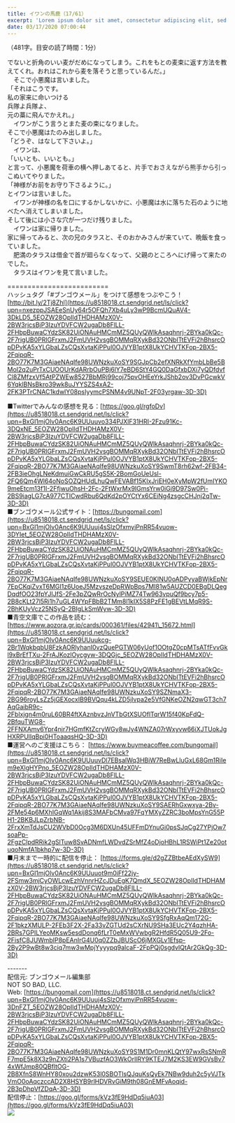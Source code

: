 ```yaml
---
title: イワンの馬鹿（17/61）
excerpt: 'Lorem ipsum dolor sit amet, consectetur adipiscing elit, sed do eiusmod tempor incididunt ut labore et dolore magna aliqua. Praesent elementum facilisis leo vel fringilla est ullamcorper eget. At imperdiet dui accumsan sit amet nulla facilisi morbi tempus.'
date: 03/17/2020 07:00:44
---
```


（481字。目安の読了時間：1分）  
  
でないと折角のいい麦がだめになってしまう。これをもとの麦束に返す方法を教えてくれ。おれはこれから麦を落そうと思っているんだ。」  
　そこで小悪魔は言いました。  
「それはこうです。  
私の家来に命いつける  
兵隊よ兵隊よ、  
元の藁に飛んでかえれ。」  
　イワンがこう言うとまた麦の束になりました。  
そこで小悪魔はたのみ出しました。  
「どうぞ、はなして下さいよ。」  
　イワンは、  
「いいとも、いいとも。」  
と言って、小悪魔を荷車の横へ押しあてると、片手でおさえながら熊手から引っこぬいてやりました。  
「神様がお前をお守り下さるように。」  
とイワンは言いました。  
　イワンが神様の名を口にするかしないかに、小悪魔は水に落ちた石のように地べたへ消えてしまいました。  
そして後には小さな穴が一つだけ残りました。  
　イワンは家に帰りました。  
家に帰ってみると、次の兄のタラスと、そのおかみさんが来ていて、晩飯を食っていました。  
　肥満のタラスは借金で首が廻らなくなって、父親のところへにげ帰って来たのでした。  
　タラスはイワンを見て言いました。  
  
\=========================  
ハッシュタグ「#ブンゴウメール」をつけて感想をつぶやこう！　  
[http://bit.ly/2Tj8Zhl](https://u8518018.ct.sendgrid.net/ls/click?upn=nxezppJSAEeSnUy64r5OFQh7Xb4uLy3wP9BcmUQuAV4-3DkLD5_5EOZW28OpIldTHDHAMzX0V-2BW3rjcsBjP3IzuYDVFCW2ugaDb8FlLL-2FHbpBuwaCYdzSK82UiONAuHMCmMZ5QUyQWlkAsaqhnrj-2BYka0kQc-2F7rigUB0PRlGFrxmJ2FmUVH2vsgBOMMqRXykBd32ONbITtEVFi2hBhsrcOpDPvKA5xYLGbaLZsCQsXvtaKjPPul0OJVYB1ptX8UkYCHVTKFop-2BX5-2FqipqR-2BO77K7M3GAiaeNAqIfe98UWNzkuXoSY9SGJpCb2efXNRkXfYmbLbBe5BMoI2q2uPrTxCUOOUrKdARrbOuPBj6lY7eBD6StY4GQ0DaGfxbDXi7yQDfdvfCl8ZMfzxVf5AtPZWEw8527BbMRj99coj75pvOHEeYrkJShb2ov3DvPGcwkV6YqklBNsBkro39wk8uJYYSZS4xA2-2FK3PTrCNAC1kdwlY08psIyymcPSNM4v9UNpT-2F03yrgaw-3D-3D)  
  
■Twitterでみんなの感想を見る：[https://goo.gl/rgfoDv](https://u8518018.ct.sendgrid.net/ls/click?upn=BxGl1mjOlv0Anc6K9UUuuvo334PJXlF31HRI-2Fzu91Kc-3DQxNE_5EOZW28OpIldTHDHAMzX0V-2BW3rjcsBjP3IzuYDVFCW2ugaDb8FlLL-2FHbpBuwaCYdzSK82UiONAuHMCmMZ5QUyQWlkAsaqhnrj-2BYka0kQc-2F7rigUB0PRlGFrxmJ2FmUVH2vsgBOMMqRXykBd32ONbITtEVFi2hBhsrcOpDPvKA5xYLGbaLZsCQsXvtaKjPPul0OJVYB1ptX8UkYCHVTKFop-2BX5-2FqipqR-2BO77K7M3GAiaeNAqIfe98UWNzkuXoSY9SwmT8rh62wf-2FB34-2FB3ieOhgLNeKdmuiGwCkRU5gS5K-2BomGoUeUsl-2FQ6Qm4Wl64oNoSOZQHUdLhuQwFEVABf15KIxJriEH0eXyMpW2fUmIYKO9meEtcm13f1I-2FfjwuOhsH-2Fc-2FtWxrMx9IGmsYrw0iGi9D97Sw0Pi-2BS9iagLG7cA977CTICwdRbu6QdKd2pOYCtYx6CEiNg4zsgcCHJnj2qTw-3D-3D)  
■ブンゴウメール公式サイト：[https://bungomail.com](https://u8518018.ct.sendgrid.net/ls/click?upn=BxGl1mjOlv0Anc6K9UUuuj4sSlzOfxmyiPnRR54vuow-3DYIet_5EOZW28OpIldTHDHAMzX0V-2BW3rjcsBjP3IzuYDVFCW2ugaDb8FlLL-2FHbpBuwaCYdzSK82UiONAuHMCmMZ5QUyQWlkAsaqhnrj-2BYka0kQc-2F7rigUB0PRlGFrxmJ2FmUVH2vsgBOMMqRXykBd32ONbITtEVFi2hBhsrcOpDPvKA5xYLGbaLZsCQsXvtaKjPPul0OJVYB1ptX8UkYCHVTKFop-2BX5-2FqipqR-2BO77K7M3GAiaeNAqIfe98UWNzkuXoSY9SEUE0KINU0oADPyyaBWjkEpNr7EpCKqiZvxT6MGI1z6UoeJ5MzvszeDpRWpBps7MI81w5AUZCD0EBgDLQegDqdfOO23fpYJIJfS-2Fe3pZQwRrOcNylPiMZ74Tw963vpuQf9bcy7p5-2B8cKLt27l5Ri1h7uGL4WYpFBbB2TMm8l1kIX5S8PzFE1gBEVtLMqR9S-2BhKUyVcz25NSyQ-2BIgLkSmWyw-3D-3D)  
■青空文庫でこの作品を読む：[https://www.aozora.gr.jp/cards/000361/files/42941\_15672.html](https://u8518018.ct.sendgrid.net/ls/click?upn=BxGl1mjOlv0Anc6K9UUuukcg-2Br1WqkbqbU8FzkAORlyhanI0vzQuePGTW06yUof1OOtgZ0cpMTsATfFvvGkl9xBrEfTXu-2FrAJKozlOycgyw-3DQGjc_5EOZW28OpIldTHDHAMzX0V-2BW3rjcsBjP3IzuYDVFCW2ugaDb8FlLL-2FHbpBuwaCYdzSK82UiONAuHMCmMZ5QUyQWlkAsaqhnrj-2BYka0kQc-2F7rigUB0PRlGFrxmJ2FmUVH2vsgBOMMqRXykBd32ONbITtEVFi2hBhsrcOpDPvKA5xYLGbaLZsCQsXvtaKjPPul0OJVYB1ptX8UkYCHVTKFop-2BX5-2FqipqR-2BO77K7M3GAiaeNAqIfe98UWNzkuXoSY9SZNmaX3-2BG96royLsZz5jGEXocxIB9BVQqu4kLZD5jlvpa2e5VfGNKeOZN2qwGT3ch7AqGaibR9c-2Fblxjgn4m0ruL60BR4ftXAznbvzJnVTbGtXSUOflTqrW15f40KpFdQ-2BfquTWG8-2FFNXAmv6Ypr4njr7HGmfKtZcryWGy8wJy4WNZA07rWxyvw66iXJTUokJgHXRPUlIqBpi0HToaaqsHQ-3D-3D)  
■運営へのご支援はこちら： [https://www.buymeacoffee.com/bungomail](https://u8518018.ct.sendgrid.net/ls/click?upn=BxGl1mjOlv0Anc6K9UUuuvDl7EBsalWq3HBiW7ReBwLluGxL68Gm1RiIem9eXlgHYPno_5EOZW28OpIldTHDHAMzX0V-2BW3rjcsBjP3IzuYDVFCW2ugaDb8FlLL-2FHbpBuwaCYdzSK82UiONAuHMCmMZ5QUyQWlkAsaqhnrj-2BYka0kQc-2F7rigUB0PRlGFrxmJ2FmUVH2vsgBOMMqRXykBd32ONbITtEVFi2hBhsrcOpDPvKA5xYLGbaLZsCQsXvtaKjPPul0OJVYB1ptX8UkYCHVTKFop-2BX5-2FqipqR-2BO77K7M3GAiaeNAqIfe98UWNzkuXoSY9SAERhGxwxya-2Bv-2FMe54p6MXhIGqWq1Akij8S3MAFbCMva97FqYMXyZZRC3boMpsYnG55PH1-2BKBJLpZrbNB-2FrxXmTdJsCU2WVbD0Ocg3M6DXUn45UFFmDYnuGi0psSJqCg27YPjOw7soaPp-2FgzClpdRRik2gSlTuw8SvADNmfLWDvdZSrMfZ4oDjoHBhL1RSWiPt1Ze20otuqoNmfA1bkhp7w-3D-3D)  
■月末まで一時的に配信を停止： [https://forms.gle/d2gZZBtbeAEdXySW9](https://u8518018.ct.sendgrid.net/ls/click?upn=BxGl1mjOlv0Anc6K9UUuuot9m0iFf22jy-2FSmw3mjCyOWLcwEzhVnnrHZcJDuEgK7QmdX_5EOZW28OpIldTHDHAMzX0V-2BW3rjcsBjP3IzuYDVFCW2ugaDb8FlLL-2FHbpBuwaCYdzSK82UiONAuHMCmMZ5QUyQWlkAsaqhnrj-2BYka0kQc-2F7rigUB0PRlGFrxmJ2FmUVH2vsgBOMMqRXykBd32ONbITtEVFi2hBhsrcOpDPvKA5xYLGbaLZsCQsXvtaKjPPul0OJVYB1ptX8UkYCHVTKFop-2BX5-2FqipqR-2BO77K7M3GAiaeNAqIfe98UWNzkuXoSY9SfgRxAqQm172G-2F1bkzXMULP-2FEb3F2X-2Fa33vZGTUd2sCXrNU9SHa3EUc2Y4qzhHA-2BRs7GPILYeoMKsw5esdDonq6fLrT0eMxWVwbgR2HfdR5Q05U9-2Fo-2FisfC8JUWmbIP8pEAnIrG4U0q0ZZbJBUScO6jMXGLv1Efsp-2By2P9wBt8w3ciq7mw3wMpjYyyypq9alcaF-2FpPQj0sgdvIQtAr2GkQg-3D-3D)  
  
\-------  
配信元: ブンゴウメール編集部  
NOT SO BAD, LLC.  
Web: [https://bungomail.com](https://u8518018.ct.sendgrid.net/ls/click?upn=BxGl1mjOlv0Anc6K9UUuuj4sSlzOfxmyiPnRR54vuow-3DnFZT_5EOZW28OpIldTHDHAMzX0V-2BW3rjcsBjP3IzuYDVFCW2ugaDb8FlLL-2FHbpBuwaCYdzSK82UiONAuHMCmMZ5QUyQWlkAsaqhnrj-2BYka0kQc-2F7rigUB0PRlGFrxmJ2FmUVH2vsgBOMMqRXykBd32ONbITtEVFi2hBhsrcOpDPvKA5xYLGbaLZsCQsXvtaKjPPul0OJVYB1ptX8UkYCHVTKFop-2BX5-2FqipqR-2BO77K7M3GAiaeNAqIfe98UWNzkuXoSY9S1M1Dr0mnKLQtY97wxRsSNmRF7mpE5k8X3z9nZXti2PA1s7VBuzfAO3WkOrIlRY9KTEJ7M2KS3EW9GVsBv74xWfJmp80QBfltOG-2B8XfnS8WnHY80xou2dzwK53l0SBOTlsQJquKsQyEk7NBw9duh2c5yVJTkVmO0oAqczccAD2X8HSYB9rlHDVRvGiM9th08GnEMFvAoqid-2B3pDhpVfZDqA-3D-3D)  
配信停止：[https://goo.gl/forms/kVz3fE9HdDq5iuA03](https://goo.gl/forms/kVz3fE9HdDq5iuA03)  
![](https://u8518018.ct.sendgrid.net/wf/open?upn=ypZaqTjaYrwJSsa-2BLe7H7RcvxSux8rtM6dMtnptkxLQMLiJbmQ03whDMSt9-2BvxM-2BKE6ujadHWCHS-2FYDUUXrKB1ko48yvbyCc0cRihB-2Fp5Bay9wjnwFFFSOMUGZ1XsQFL6p8hp16D1yieF4SRPfSVoHP7KPODK6rQ-2FWyFhOnYgBcGysqtgaxEb6kvyK093JuEO5WUGIBpPxQdXzQTwZ66Huc3wCT1s-2FVI2cCx1gYEQpTLaP6m4bvIqrXeYQUUoGx4CH6mmhSZOLLBn7FnD41ZkBv4jNvX2P3BzpIgh-2Fslxpl9ikMBv42O6yKl2VPPAXT3ybzXrisDN6fy9TUwKqXoeVHlCz77b1s1qCd-2FcWZWBW3yS0q-2FVOKeRflmmuWaweWQRNmQSfY-2BQnkB-2FHephXpVSoCKJRV2BNKfp-2ByW9NEnTRkUtyy3epA7540SUebWWl-2BS7HTVqDnDSFZEAUnciGcIZA-3D-3D)